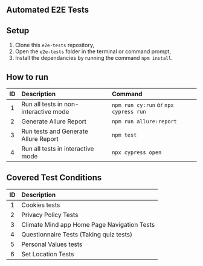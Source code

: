 ## Automated E2E Tests

## Setup
1. Clone this `e2e-tests` repository,
2. Open the `e2e-tests` folder in the terminal or command prompt,
3. Install the dependancies by running the command `npm install`.

## How to run
|ID|Description| Command |
| :---: | :--- | :--- |
|1|Run all tests in non-interactive mode|`npm run cy:run` or `npx cypress run`|
|2|Generate Allure Report|`npm run allure:report`|
|3|Run tests and Generate Allure Report|`npm test`|
|4|Run all tests in interactive mode|`npx cypress open`|

## Covered Test Conditions
|ID|Description|
| :---: | :--- |
|1|Cookies tests|<br>
|2|Privacy Policy Tests|<br>
|3|Climate Mind app Home Page Navigation Tests|<br>
|4|Questionnaire Tests (Taking quiz tests) |<br>
|5|Personal Values tests|<br>
|6|Set Location Tests|<br>

